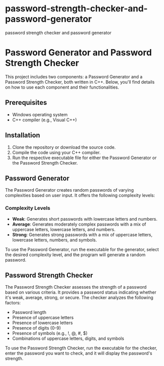 # password-strength-checker-and-password-generator
password strength checker and password generator
# Password Generator and Password Strength Checker

This project includes two components: a Password Generator and a Password Strength Checker, both written in C++. Below, you'll find details on how to use each component and their functionalities.

## Prerequisites

- Windows operating system
- C++ compiler (e.g., Visual C++)

## Installation

1. Clone the repository or download the source code.
2. Compile the code using your C++ compiler.
3. Run the respective executable file for either the Password Generator or the Password Strength Checker.

## Password Generator

The Password Generator creates random passwords of varying complexities based on user input. It offers the following complexity levels:

### Complexity Levels

- **Weak**: Generates short passwords with lowercase letters and numbers.
- **Average**: Generates moderately complex passwords with a mix of uppercase letters, lowercase letters, and numbers.
- **Strong**: Generates strong passwords with a mix of uppercase letters, lowercase letters, numbers, and symbols.

To use the Password Generator, run the executable for the generator, select the desired complexity level, and the program will generate a random password.

## Password Strength Checker

The Password Strength Checker assesses the strength of a password based on various criteria. It provides a password status indicating whether it's weak, average, strong, or secure. The checker analyzes the following factors:

- Password length
- Presence of uppercase letters
- Presence of lowercase letters
- Presence of digits (0-9)
- Presence of symbols (e.g., !, @, #, $)
- Combinations of uppercase letters, digits, and symbols

To use the Password Strength Checker, run the executable for the checker, enter the password you want to check, and it will display the password's strength.

